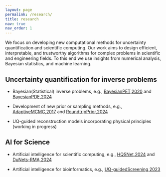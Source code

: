 ```yaml
---
layout: page
permalink: /research/
title: research
nav: true
nav_order: 1
---
```


We focus on developing new computational methods for uncertainty quantification and scientific computing. Our work aims to design efficient, interpretable, and trustworthy algorithms for complex problems in scientific and engineering fields. To this end we use insights from numerical analysis, Bayesian statistics, and machine learning.

## Uncertainty quantification for inverse problems
- Bayesian(Statistical) inverse problems, e.g., [BayesianPET,2020](https://iopscience.iop.org/article/10.1088/1361-6420/aac287) and [BayesianPDE,2024](https://www.sciencedirect.com/science/article/pii/S0021999124002195)

- Development of new prior or sampling methods, e.g., [AdaptiveMCMC,2017](https://epubs.siam.org/doi/abs/10.1137/16M1082950) and [RoundtripPrior,2024](https://doi.org/10.1016/j.csda.2024.107930)

- UQ-guided reconstruction models incorporating physical principles (working in progress)


## AI for Science
- Artificial intelligence for scientific computing, e.g., [HQSNet,2024](https://doi.org/10.1007/s10915-023-02439-4) and [DuNets-RMA,2024](http://iopscience.iop.org/article/10.1088/1361-6420/ad35e3)

- Artificial intelligence for bioinformatics, e.g., [UQ-guidedScreening,2023](https://doi.org/10.1021/acs.jcim.3c01241)


